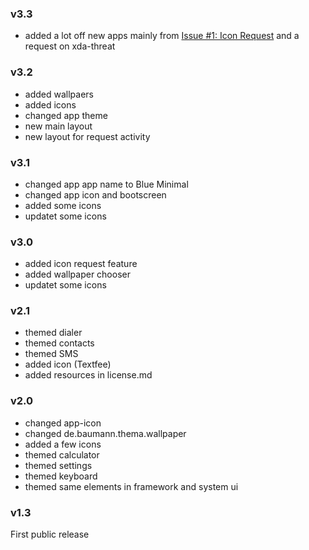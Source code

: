 ### v3.3

- added a lot off new apps mainly from [Issue #1: Icon Request](https://github.com/scoute-dich/Baumann_Theme/issues/1) and a request on xda-threat

### v3.2

- added wallpaers
- added icons
- changed app theme
- new main layout
- new layout for request activity

### v3.1

- changed app app name to Blue Minimal
- changed app icon and bootscreen
- added some icons
- updatet some icons

### v3.0

- added icon request feature
- added wallpaper chooser
- updatet some icons

### v2.1

- themed dialer
- themed contacts
- themed SMS
- added icon (Textfee)
- added resources in license.md

### v2.0

- changed app-icon
- changed de.baumann.thema.wallpaper
- added a few icons
- themed calculator
- themed settings
- themed keyboard
- themed same elements in framework and system ui

### v1.3

First public release
